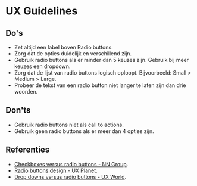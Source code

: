 <!-- @license CC0-1.0 -->

<!-- markdownlint-disable MD033 -->

# UX Guidelines

## Do's

- Zet altijd een label boven Radio buttons.
- Zorg dat de opties duidelijk en verschillend zijn.
- Gebruik radio buttons als er minder dan 5 keuzes zijn. Gebruik bij meer keuzes een dropdown.
- Zorg dat de lijst van radio buttons logisch oploopt. Bijvoorbeeld: Small > Medium > Large.
- Probeer de tekst van een radio button niet langer te laten zijn dan drie woorden.

## Don'ts

- Gebruik radio buttons niet als call to actions.
- Gebruik geen radio buttons als er meer dan 4 opties zijn.

## Referenties

- [Checkboxes versus radio buttons - NN Group](https://www.nngroup.com/articles/checkboxes-vs-radio-buttons/).
- [Radio buttons design - UX Planet](https://uxplanet.org/radio-buttons-ux-design-588e5c0a50dc).
- [Drop downs versus radio buttons - UX World](https://uxdworld.com/2018/05/06/7-rules-of-using-radio-buttons-vs-drop-down-menus/).
